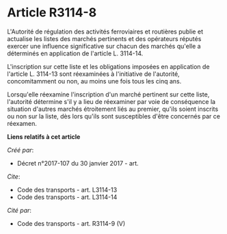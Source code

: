 # Article R3114-8

L'Autorité de régulation des activités ferroviaires et routières publie et actualise les listes des marchés pertinents et des
opérateurs réputés exercer une influence significative sur chacun des marchés qu'elle a déterminés en application de
l'article L. 3114-14. 

L'inscription sur cette liste et les obligations imposées en application de l'article L. 3114-13 sont réexaminées à
l'initiative de l'autorité, concomitamment ou non, au moins une fois tous les cinq ans. 

Lorsqu'elle réexamine l'inscription d'un marché pertinent sur cette liste, l'autorité détermine s'il y a lieu de réexaminer
par voie de conséquence la situation d'autres marchés étroitement liés au premier, qu'ils soient inscrits ou non sur la
liste, dès lors qu'ils sont susceptibles d'être concernés par ce réexamen.

**Liens relatifs à cet article**

_Créé par_:

  - Décret n°2017-107 du 30 janvier 2017 - art.

_Cite_:

  - Code des transports - art. L3114-13
  - Code des transports - art. L3114-14

_Cité par_:

  - Code des transports - art. R3114-9 (V)
